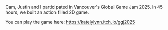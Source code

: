 Cam, Justin and I participated in Vancouver's Global Game Jam 2025. In 45 hours, we built an action filled 2D game.

You can play the game here: https://katelylynn.itch.io/ggj2025
